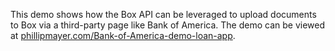 This demo shows how the Box API can be leveraged to upload documents to Box via a third-party page like Bank of America. The demo can be viewed at [phillipmayer.com/Bank-of-America-demo-loan-app](http://phillipmayer.com/Bank-of-America-demo-loan-app).
